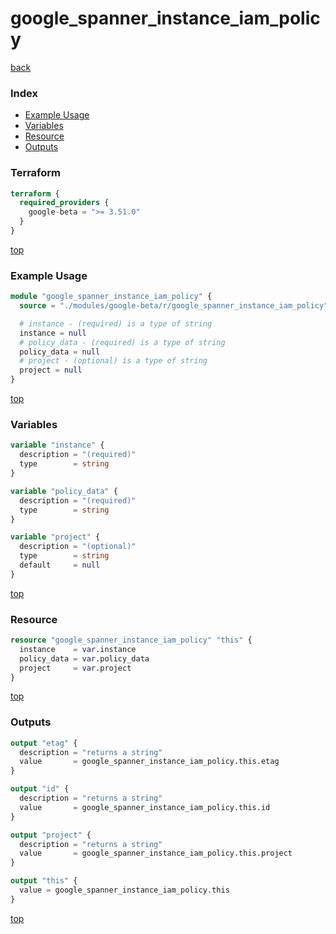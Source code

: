 # google_spanner_instance_iam_policy

[back](../google-beta.md)

### Index

- [Example Usage](#example-usage)
- [Variables](#variables)
- [Resource](#resource)
- [Outputs](#outputs)

### Terraform

```terraform
terraform {
  required_providers {
    google-beta = ">= 3.51.0"
  }
}
```

[top](#index)

### Example Usage

```terraform
module "google_spanner_instance_iam_policy" {
  source = "./modules/google-beta/r/google_spanner_instance_iam_policy"

  # instance - (required) is a type of string
  instance = null
  # policy_data - (required) is a type of string
  policy_data = null
  # project - (optional) is a type of string
  project = null
}
```

[top](#index)

### Variables

```terraform
variable "instance" {
  description = "(required)"
  type        = string
}

variable "policy_data" {
  description = "(required)"
  type        = string
}

variable "project" {
  description = "(optional)"
  type        = string
  default     = null
}
```

[top](#index)

### Resource

```terraform
resource "google_spanner_instance_iam_policy" "this" {
  instance    = var.instance
  policy_data = var.policy_data
  project     = var.project
}
```

[top](#index)

### Outputs

```terraform
output "etag" {
  description = "returns a string"
  value       = google_spanner_instance_iam_policy.this.etag
}

output "id" {
  description = "returns a string"
  value       = google_spanner_instance_iam_policy.this.id
}

output "project" {
  description = "returns a string"
  value       = google_spanner_instance_iam_policy.this.project
}

output "this" {
  value = google_spanner_instance_iam_policy.this
}
```

[top](#index)